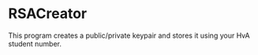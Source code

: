 # RSACreator

This program creates a public/private keypair and stores it using your HvA student number.
